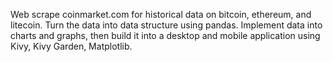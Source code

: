 Web scrape coinmarket.com for historical data on bitcoin, ethereum, and litecoin.
Turn the data into data structure using pandas.
Implement data into charts and graphs, then build it into
a desktop and mobile application using Kivy, Kivy Garden, Matplotlib.
